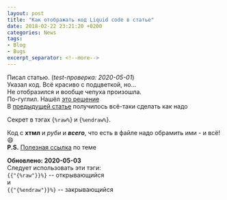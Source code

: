 ```yaml
---
layout: post  
title: "Как отображать код Liquid code в статье"  
date: 2018-02-22 23:21:20 +0200
categories: News
tags: 
- Blog
- Bugs
excerpt_separator: <!--more-->
---
```

Писал статью.  (*test-проверка: 2020-05-01*)  
Указал код. Всё красиво с подцветкой, но...  
Не отобразился и вообще чепуха произошла.  
По-гуглил. Нашёл [это решение](https://www.juev.org/2012/07/05/jekyll-liquid-code-in-article/)  
В [предыдущей статье](https://dvesti.github.io/jekyll-jacman/news/2018/02/22/pagination-jacman/) получилось всё-таки сделать как надо  

Секрет в тэгах {`%raw%`} и {`%endraw%`}.  
<!--more-->

Код с **хтмл** и *руби* и ***всего***, что есть в файле надо обрамить ими - и всё! :smile:  
**P.S.** [Полезная ссылка](https://jekyllrb.com/docs/templates/#code-snippet-highlighting) по теме  

**Обновлено: 2020-05-03**    
Следует использовать эти тэги:  
`{{"{%raw"}}%}` -- открывающийся    
и    
`{{"{%endraw"}}%}` -- закрывающийся

